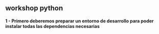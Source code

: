 ## workshop python

#### 1 - Primero deberemos preparar un entorno de desarrollo para poder instalar todas las dependencias necesarias